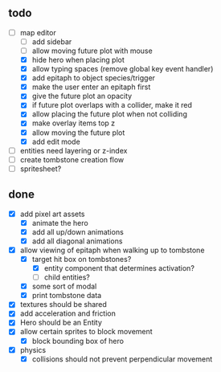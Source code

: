 ## todo
- [ ] map editor
  - [ ] add sidebar
  - [ ] allow moving future plot with mouse
  - [x] hide hero when placing plot
  - [x] allow typing spaces (remove global key event handler)
  - [x] add epitaph to object species/trigger
  - [x] make the user enter an epitaph first
  - [x] give the future plot an opacity
  - [x] if future plot overlaps with a collider, make it red
  - [x] allow placing the future plot when not colliding
  - [x] make overlay items top z
  - [x] allow moving the future plot
  - [x] add edit mode
- [ ] entities need layering or z-index
- [ ] create tombstone creation flow
- [ ] spritesheet?

## done
- [x] add pixel art assets
  - [x] animate the hero
  - [x] add all up/down animations
  - [x] add all diagonal animations
- [x] allow viewing of epitaph when walking up to tombstone
  - [x] target hit box on tombstones?
    - [x] entity component that determines activation?
    - [ ] child entities?
  - [x] some sort of modal
  - [x] print tombstone data
- [x] textures should be shared
- [x] add acceleration and friction
- [x] Hero should be an Entity
- [x] allow certain sprites to block movement
  - [x] block bounding box of hero
- [x] physics
  - [x] collisions should not prevent perpendicular movement
